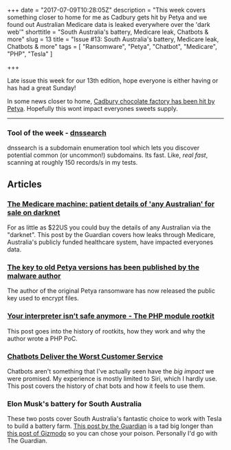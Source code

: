 +++
date = "2017-07-09T10:28:05Z"
description = "This week covers something closer to home for me as Cadbury gets hit by Petya and we found out Australian Medicare data is leaked everywhere over the 'dark web'"
shorttitle = "South Australia's battery, Medicare leak, Chatbots & more"
slug = 13
title = "Issue #13: South Australia's battery, Medicare leak, Chatbots & more"
tags = [
  "Ransomware",
  "Petya",
  "Chatbot",
  "Medicare",
  "PHP",
  "Tesla"
]

+++

Late issue this week for our 13th edition, hope everyone is either having or has had a great Sunday!

In some news closer to home, [Cadbury chocolate factory has been hit by Petya](http://www.abc.net.au/news/2017-06-28/cadbury-chocolate-factory-targeted-in-ransomware-attack/8658222). Hopefully this wont impact everyones sweets supply.

---

### Tool of the week - [dnssearch](https://github.com/evilsocket/dnssearch) <i class="fa fa-github"></i>  
dnssearch is a subdomain enumeration tool which lets you discover potential common (or uncommon!) subdomains. Its fast. Like, *real fast*, scanning at roughly 150 records/s in my tests.

## Articles

### [The Medicare machine: patient details of 'any Australian' for sale on darknet](https://www.theguardian.com/australia-news/2017/jul/04/the-medicare-machine-patient-details-of-any-australian-for-sale-on-darknet)  
For as little as $22US you could buy the details of any Australian via the "darknet". This post by the Guardian covers how leaks through Medicare, Australia's publicly funded healthcare system, have impacted everyones data.

### [The key to old Petya versions has been published by the malware author](https://blog.malwarebytes.com/cybercrime/2017/07/the-key-to-the-old-petya-has-been-published-by-the-malware-author/)  
The author of the original Petya ransomware has now released the public key used to encrypt files.

### [Your interpreter isn’t safe anymore  - The PHP module rootkit](https://blog.paradoxis.nl/your-interpreter-isnt-safe-anymore-the-php-module-rootkit-c7ca6a1a9af5)  
This post goes into the history of rootkits, how they work and why the author wrote a PHP PoC.

### [Chatbots Deliver the Worst Customer Service](https://latenightcoding.co/chatbots-customer-service/)  
Chatbots aren't something that I've actually seen have the *big impact* we were promised. My experience is mostly limited to Siri, which I hardly use. This post covers the history of chat bots and how it feels to use them.

### Elon Musk's battery for South Australia  
These two posts cover South Australia's fantastic choice to work with Tesla to build a battery farm. [This post by the Guardian](https://www.theguardian.com/commentisfree/2017/jul/07/elon-musks-big-battery-brings-reality-crashing-into-a-post-truth-world) is a tad big longer than [this post of Gizmodo](https://www.gizmodo.com.au/2017/07/all-the-details-on-teslas-giant-australian-batteryt/) so you can chose your poison. Personally I'd go with The Guardian.
